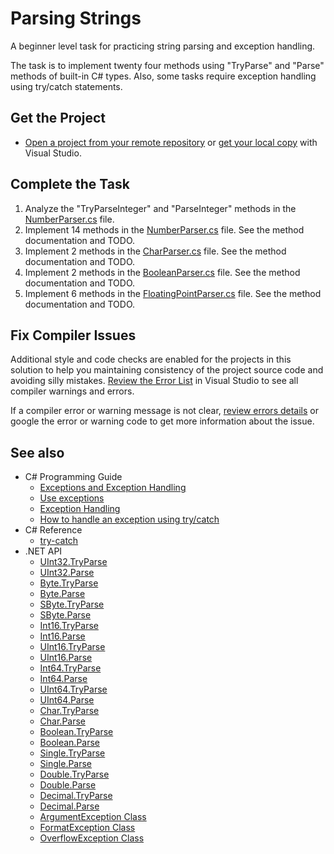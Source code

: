 # Parsing Strings

A beginner level task for practicing string parsing and exception handling.

The task is to implement twenty four methods using "TryParse" and "Parse" methods of built-in C# types. Also, some tasks require exception handling using try/catch statements.


## Get the Project

* [Open a project from your remote repository](https://docs.microsoft.com/en-us/visualstudio/get-started/tutorial-open-project-from-repo) or [get your local copy](https://docs.microsoft.com/en-us/azure/devops/repos/git/clone#clone-from-another-git-provider) with Visual Studio.


## Complete the Task

1. Analyze the "TryParseInteger" and "ParseInteger" methods in the [NumberParser.cs](ParsingStrings/NumberParser.cs) file.
1. Implement 14 methods in the [NumberParser.cs](ParsingStrings/NumberParser.cs) file. See the method documentation and TODO.
1. Implement 2 methods in the [CharParser.cs](ParsingStrings/CharParser.cs) file. See the method documentation and TODO.
1. Implement 2 methods in the [BooleanParser.cs](ParsingStrings/BooleanParser.cs) file. See the method documentation and TODO.
1. Implement 6 methods in the [FloatingPointParser.cs](ParsingStrings/FloatingPointParser.cs) file. See the method documentation and TODO.


## Fix Compiler Issues

Additional style and code checks are enabled for the projects in this solution to help you maintaining consistency of the project source code and avoiding silly mistakes. [Review the Error List](https://docs.microsoft.com/en-us/visualstudio/ide/find-and-fix-code-errors#review-the-error-list) in Visual Studio to see all compiler warnings and errors.

If a compiler error or warning message is not clear, [review errors details](https://docs.microsoft.com/en-us/visualstudio/ide/find-and-fix-code-errors#review-errors-in-detail) or google the error or warning code to get more information about the issue.

## See also

* C# Programming Guide
  * [Exceptions and Exception Handling](https://docs.microsoft.com/en-us/dotnet/csharp/programming-guide/exceptions)
  * [Use exceptions](https://docs.microsoft.com/en-us/dotnet/csharp/programming-guide/exceptions/using-exceptions)
  * [Exception Handling](https://docs.microsoft.com/en-us/dotnet/csharp/programming-guide/exceptions/exception-handling)
  * [How to handle an exception using try/catch](https://docs.microsoft.com/en-us/dotnet/csharp/programming-guide/exceptions)
* C# Reference
  * [try-catch](https://docs.microsoft.com/en-us/dotnet/csharp/language-reference/keywords/try-catch)
* .NET API
  * [UInt32.TryParse](https://docs.microsoft.com/en-us/dotnet/api/system.uint32.tryparse)
  * [UInt32.Parse](https://docs.microsoft.com/en-us/dotnet/api/system.uint32.parse)
  * [Byte.TryParse](https://docs.microsoft.com/en-us/dotnet/api/system.byte.tryparse)
  * [Byte.Parse](https://docs.microsoft.com/en-us/dotnet/api/system.byte.parse)
  * [SByte.TryParse](https://docs.microsoft.com/en-us/dotnet/api/system.sbyte.tryparse)
  * [SByte.Parse](https://docs.microsoft.com/en-us/dotnet/api/system.sbyte.parse)
  * [Int16.TryParse](https://docs.microsoft.com/en-us/dotnet/api/system.int16.tryparse)
  * [Int16.Parse](https://docs.microsoft.com/en-us/dotnet/api/system.int16.parse)
  * [UInt16.TryParse](https://docs.microsoft.com/en-us/dotnet/api/system.uint16.tryparse)
  * [UInt16.Parse](https://docs.microsoft.com/en-us/dotnet/api/system.uint16.parse)
  * [Int64.TryParse](https://docs.microsoft.com/en-us/dotnet/api/system.int64.tryparse)
  * [Int64.Parse](https://docs.microsoft.com/en-us/dotnet/api/system.int64.parse)
  * [UInt64.TryParse](https://docs.microsoft.com/en-us/dotnet/api/system.uint64.tryparse)
  * [UInt64.Parse](https://docs.microsoft.com/en-us/dotnet/api/system.uint64.parse)
  * [Char.TryParse](https://docs.microsoft.com/en-us/dotnet/api/system.char.tryparse)
  * [Char.Parse](https://docs.microsoft.com/en-us/dotnet/api/system.char.parse)
  * [Boolean.TryParse](https://docs.microsoft.com/en-us/dotnet/api/system.boolean.tryparse)
  * [Boolean.Parse](https://docs.microsoft.com/en-us/dotnet/api/system.boolean.parse)
  * [Single.TryParse](https://docs.microsoft.com/en-us/dotnet/api/system.single.tryparse)
  * [Single.Parse](https://docs.microsoft.com/en-us/dotnet/api/system.single.parse)
  * [Double.TryParse](https://docs.microsoft.com/en-us/dotnet/api/system.double.tryparse)
  * [Double.Parse](https://docs.microsoft.com/en-us/dotnet/api/system.double.parse)
  * [Decimal.TryParse](https://docs.microsoft.com/en-us/dotnet/api/system.decimal.tryparse)
  * [Decimal.Parse](https://docs.microsoft.com/en-us/dotnet/api/system.decimal.parse)
  * [ArgumentException Class](https://docs.microsoft.com/en-us/dotnet/api/system.argumentexception)
  * [FormatException Class](https://docs.microsoft.com/en-us/dotnet/api/system.formatexception)
  * [OverflowException Class](https://docs.microsoft.com/en-us/dotnet/api/system.overflowexception)
